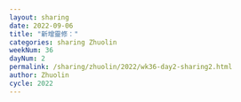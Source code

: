 ```yaml
---
layout: sharing
date: 2022-09-06
title: "新增靈修："
categories: sharing Zhuolin
weekNum: 36
dayNum: 2
permalink: /sharing/zhuolin/2022/wk36-day2-sharing2.html
author: Zhuolin
cycle: 2022
---  
```

